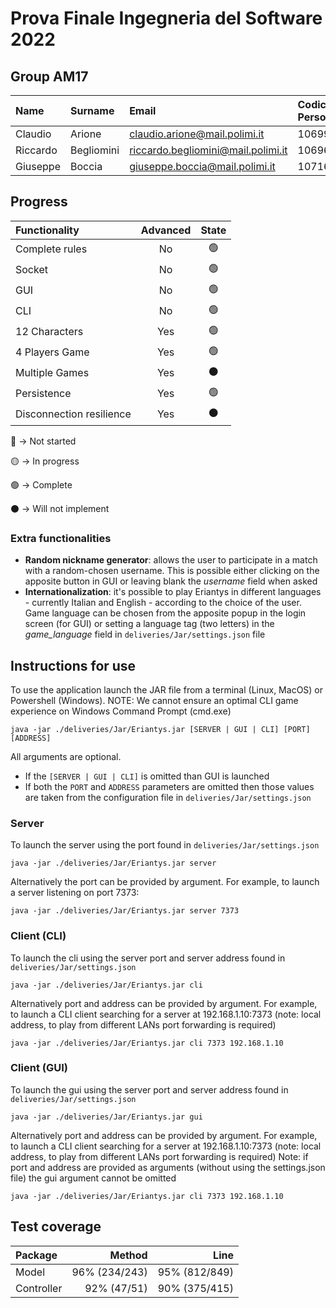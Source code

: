 # Prova Finale Ingegneria del Software 2022 

## Group AM17
| Name     | Surname    | Email                              | Codice Persona | GitHub                                            |
|:---------|:-----------|:-----------------------------------|:---------------|:--------------------------------------------------|
| Claudio  | Arione     | claudio.arione@mail.polimi.it      | 10699544       | [claudioarione](https://github.com/claudioarione) |
| Riccardo | Begliomini | riccardo.begliomini@mail.polimi.it | 10696621       | [iVoid73](https://github.com/iVoid73)             |
| Giuseppe | Boccia     | giuseppe.boccia@mail.polimi.it     | 10716235       | [giuse-boccia](https://github.com/giuse-boccia)   |

## Progress
| Functionality    | Advanced | State |
| :--------------- | :------: | :---: |
| Complete rules   | No       | 🟢 |
| Socket           | No       | 🟢 |
| GUI              | No       | 🟢 |
| CLI              | No       | 🟢 |
| 12 Characters    | Yes      | 🟢 |
| 4 Players Game   | Yes      | 🟢 |
| Multiple Games   | Yes      | ⚫ |
| Persistence      | Yes      | 🟢 |
| Disconnection resilience      | Yes      | ⚫ |

🔴 -> Not started

🟡 -> In progress

🟢 -> Complete

⚫ -> Will not implement

### Extra functionalities
- **Random nickname generator**: allows the user to participate in a match with a random-chosen username. This is possible either clicking on the apposite button
in GUI or leaving blank the *username* field when asked
- **Internationalization**: it's possible to play Eriantys in different languages - currently Italian and English - according to the choice of the user.
Game language can be chosen from the apposite popup in the login screen (for GUI) or setting a language tag (two letters) in the *game_language* field in `deliveries/Jar/settings.json` file

## Instructions for use
To use the application launch the JAR file from a terminal (Linux, MacOS) or Powershell (Windows).
NOTE: We cannot ensure an optimal CLI game experience on Windows Command Prompt (cmd.exe)  
```
java -jar ./deliveries/Jar/Eriantys.jar [SERVER | GUI | CLI] [PORT] [ADDRESS]
```
All arguments are optional. 
- If the `[SERVER | GUI | CLI]` is omitted than GUI is launched
- If both the `PORT` and `ADDRESS` parameters are omitted then those values are taken from the configuration file in `deliveries/Jar/settings.json`
### Server
To launch the server using the port found in `deliveries/Jar/settings.json`
```
java -jar ./deliveries/Jar/Eriantys.jar server
```
Alternatively the port can be provided by argument. For example, to launch a server
listening on port 7373:
```
java -jar ./deliveries/Jar/Eriantys.jar server 7373
```

### Client (CLI)
To launch the cli using the server port and server address found in `deliveries/Jar/settings.json`
```
java -jar ./deliveries/Jar/Eriantys.jar cli
```
Alternatively port and address can be provided by argument. For example, to launch a CLI client
searching for a server at 192.168.1.10:7373 (note: local address, to play from different LANs port forwarding is required)
```
java -jar ./deliveries/Jar/Eriantys.jar cli 7373 192.168.1.10
```

### Client (GUI)
To launch the gui using the server port and server address found in `deliveries/Jar/settings.json`
```
java -jar ./deliveries/Jar/Eriantys.jar gui
```

Alternatively port and address can be provided by argument. For example, to launch a CLI client
searching for a server at 192.168.1.10:7373 (note: local address, to play from different LANs port forwarding is required)
Note: if port and address are provided as arguments (without using the settings.json file) the gui argument cannot be omitted
```
java -jar ./deliveries/Jar/Eriantys.jar cli 7373 192.168.1.10
```


## Test coverage
| Package    |        Method |           Line |
|:-----------|--------------:|---------------:|
| Model      | 96% (234/243) |  95% (812/849) |
| Controller | 92% (47/51)   |  90% (375/415) |
